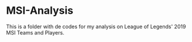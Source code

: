 # MSI-Analysis
This is a folder with de codes for my analysis on League of Legends' 2019 MSI Teams and Players.
